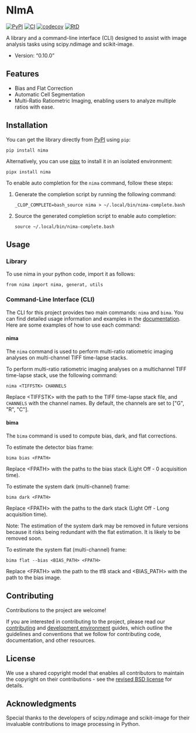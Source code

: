 # NImA

[![PyPI](https://img.shields.io/pypi/v/nima.svg)](https://pypi.org/project/nima/)
[![CI](https://github.com/darosio/nima/actions/workflows/ci.yml/badge.svg)](https://github.com/darosio/nima/actions/workflows/ci.yml)
[![codecov](https://codecov.io/gh/darosio/nima/branch/main/graph/badge.svg?token=OU6F9VFUQ6)](https://codecov.io/gh/darosio/nima)
[![RtD](https://readthedocs.org/projects/nima/badge/)](https://nima.readthedocs.io/)

A library and a command-line interface (CLI) designed to assist with image
analysis tasks using scipy.ndimage and scikit-image.

- Version: “0.10.0”

## Features

- Bias and Flat Correction
- Automatic Cell Segmentation
- Multi-Ratio Ratiometric Imaging, enabling users to analyze multiple ratios
  with ease.

## Installation

You can get the library directly from [PyPI](https://pypi.org/project/nima/)
using `pip`:

    pip install nima

Alternatively, you can use [pipx](https://pypa.github.io/pipx/) to install it in
an isolated environment:

    pipx install nima

To enable auto completion for the `nima` command, follow these steps:

1.  Generate the completion script by running the following command:

        _CLOP_COMPLETE=bash_source nima > ~/.local/bin/nima-complete.bash

2.  Source the generated completion script to enable auto completion:

        source ~/.local/bin/nima-complete.bash

## Usage

### Library

To use nima in your python code, import it as follows:

    from nima import nima, generat, utils

### Command-Line Interface (CLI)

The CLI for this project provides two main commands: `nima` and `bima`. You can
find detailed usage information and examples in the
[documentation](https://nima.readthedocs.io/en/latest/click.html). Here are some
examples of how to use each command:

#### nima

The `nima` command is used to perform multi-ratio ratiometric imaging analyses
on multi-channel TIFF time-lapse stacks.

To perform multi-ratio ratiometric imaging analyses on a multichannel TIFF
time-lapse stack, use the following command:

    nima <TIFFSTK> CHANNELS

Replace \<TIFFSTK> with the path to the TIFF time-lapse stack file, and `CHANNELS`
with the channel names. By default, the channels are set to ["G", "R", "C"].

#### bima

The `bima` command is used to compute bias, dark, and flat corrections.

To estimate the detector bias frame:

    bima bias <FPATH>

Replace \<FPATH> with the paths to the bias stack (Light Off - 0 acquisition time).

To estimate the system dark (multi-channel) frame:

    bima dark <FPATH>

Replace \<FPATH> with the paths to the dark stack (Light Off - Long acquisition time).

Note: The estimation of the system dark may be removed in future versions
because it risks being redundant with the flat estimation. It is likely to be
removed soon.

To estimate the system flat (multi-channel) frame:

    bima flat --bias <BIAS_PATH> <FPATH>

Replace \<FPATH> with the path to the tf8 stack and <BIAS_PATH> with the path to
the bias image.

## Contributing

Contributions to the project are welcome!

If you are interested in contributing to the project, please read our
[contributing](https://darosio.github.io/ClopHfit/references/contributing.html)
and [development
environment](https://darosio.github.io/ClopHfit/references/development.html)
guides, which outline the guidelines and conventions that we follow for
contributing code, documentation, and other resources.

## License

We use a shared copyright model that enables all contributors to maintain the
copyright on their contributions - see the [revised BSD license](LICENSE.txt)
for details.

## Acknowledgments

Special thanks to the developers of scipy.ndimage and scikit-image for their
invaluable contributions to image processing in Python.
